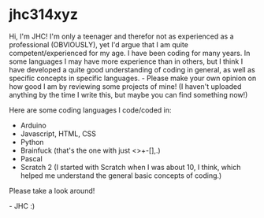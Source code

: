 # jhc314xyz
Hi, I'm JHC!
I'm only a teenager and therefor not as experienced as a professional (OBVIOUSLY), yet I'd argue that I am quite competent/experienced for my age. I have been coding for many years. In some languages I may have more experience than in others, but I think I have developed a quite good understanding of coding in general, as well as specific concepts in specific languages. - Please make your own opinion on how good I am by reviewing some projects of mine! (I haven't uploaded anything by the time I write this, but maybe you can find something now!)

Here are some coding languages I code/coded in:
- Arduino
- Javascript, HTML, CSS
- Python
- Brainfuck (that's the one with just <>+-[],.)
- Pascal
- Scratch 2 (I started with Scratch when I was about 10, I think, which helped me understand the general basic concepts of coding.)

Please take a look around!

\- JHC :)
